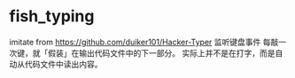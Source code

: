 # fish_typing
imitate from https://github.com/duiker101/Hacker-Typer
监听键盘事件
每敲一次键，就「假装」在输出代码文件中的下一部分。
实际上并不是在打字，而是自动从代码文件中读出内容。
